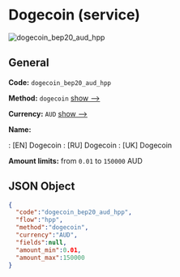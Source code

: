 
# Dogecoin (service) 
![dogecoin_bep20_aud_hpp](https://static.openfintech.io/payment_methods/dogecoin_bep20_aud_hpp/logo.svg?w=400&c=v0.59.26#w200)  

## General 
 
**Code:** `dogecoin_bep20_aud_hpp` 
 
**Method:** `dogecoin` 
 [show -->](/payment-methods/dogecoin/) 
 
**Currency:** `AUD` [show -->](/currencies/AUD/) 
 
**Name:** 
 
:	[EN] Dogecoin 
:	[RU] Dogecoin 
:	[UK] Dogecoin 
 
**Amount limits:** from `0.01` to `150000` AUD 

## JSON Object 

```json
{
  "code":"dogecoin_bep20_aud_hpp",
  "flow":"hpp",
  "method":"dogecoin",
  "currency":"AUD",
  "fields":null,
  "amount_min":0.01,
  "amount_max":150000
}
```  
